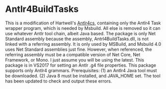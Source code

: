 # Antlr4BuildTasks

This is a modification of Hartwell's [Antlr4cs](https://github.com/tunnelvisionlabs/antlr4cs),
containing only the Antlr4 Task wrapper program, which is needed by Msbuild. All else is removed
so it can use whatever Antlr tool chain, albeit Java based. The package is only Net Standard assembly
because the assembly, Antrl4BuildTasks.dll, is not linked with a referring assembly. It is only used by
MSBuild, and Msbuild 4.0 uses Net Standard assemblies just fine. However, when referenced, the referring
assembly must be a compatible version of Net Core, Net Framework, or Mono. I just assume you will be using
the latest. This package is in VS2017 for setting an Antlr .g4 file properties. This package supports only
Antlr4 grammars.
Prerequisites: (1) an Antlr4 Java tool must be downloaded. (2) Java 8 must be installed, and JAVA_HOME set.
The tool has been updated to check and output these errors.
 
